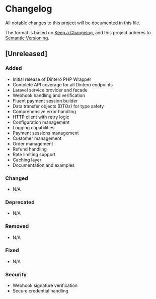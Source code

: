 # Changelog

All notable changes to this project will be documented in this file.

The format is based on [Keep a Changelog](https://keepachangelog.com/en/1.0.0/),
and this project adheres to [Semantic Versioning](https://semver.org/spec/v2.0.0.html).

## [Unreleased]

### Added
- Initial release of Dintero PHP Wrapper
- Complete API coverage for all Dintero endpoints
- Laravel service provider and facade
- Webhook handling and verification
- Fluent payment session builder
- Data transfer objects (DTOs) for type safety
- Comprehensive error handling
- HTTP client with retry logic
- Configuration management
- Logging capabilities
- Payment sessions management
- Customer management
- Order management
- Refund handling
- Rate limiting support
- Caching layer
- Documentation and examples

### Changed
- N/A

### Deprecated
- N/A

### Removed
- N/A

### Fixed
- N/A

### Security
- Webhook signature verification
- Secure credential handling